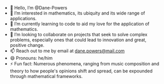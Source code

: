 - 👋 Hello, I’m @Dane-Powers
- 👀 I’m interested in mathematics, its ubiquity and its wide range of applications.
- 🌱 I’m currently learning to code to aid my love for the application of mathematics.
- 💞️ I’m looking to collaborate on projects that seek to solve complex problems, especially ones that could lead to innovation and great, positive change.
- 📫 Reach out to me by email at dane.powers@mail.com
- 😄 Pronouns: he/him
- ⚡ Fun fact: Numerous phenomena, ranging from music composition and theory to how people's opinions shift and spread, can be expounded through mathematical frameworks.

